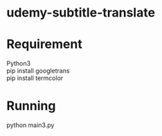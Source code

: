 # udemy-subtitle-translate

# Requirement
Python3
<br> pip install googletrans
<br> pip install termcolor

# Running 
python main3.py
